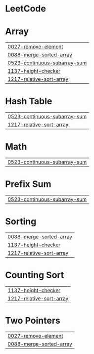 # LeetCode


# Array
|  |
| ------- |
| [0027-remove-element](https://github.com/EN2U/LeetCode/tree/master/0027-remove-element) |
| [0088-merge-sorted-array](https://github.com/EN2U/LeetCode/tree/master/0088-merge-sorted-array) |
| [0523-continuous-subarray-sum](https://github.com/EN2U/LeetCode/tree/master/0523-continuous-subarray-sum) |
| [1137-height-checker](https://github.com/EN2U/LeetCode/tree/master/1137-height-checker) |
| [1217-relative-sort-array](https://github.com/EN2U/LeetCode/tree/master/1217-relative-sort-array) |
# Hash Table
|  |
| ------- |
| [0523-continuous-subarray-sum](https://github.com/EN2U/LeetCode/tree/master/0523-continuous-subarray-sum) |
| [1217-relative-sort-array](https://github.com/EN2U/LeetCode/tree/master/1217-relative-sort-array) |
# Math
|  |
| ------- |
| [0523-continuous-subarray-sum](https://github.com/EN2U/LeetCode/tree/master/0523-continuous-subarray-sum) |
# Prefix Sum
|  |
| ------- |
| [0523-continuous-subarray-sum](https://github.com/EN2U/LeetCode/tree/master/0523-continuous-subarray-sum) |
# Sorting
|  |
| ------- |
| [0088-merge-sorted-array](https://github.com/EN2U/LeetCode/tree/master/0088-merge-sorted-array) |
| [1137-height-checker](https://github.com/EN2U/LeetCode/tree/master/1137-height-checker) |
| [1217-relative-sort-array](https://github.com/EN2U/LeetCode/tree/master/1217-relative-sort-array) |
# Counting Sort
|  |
| ------- |
| [1137-height-checker](https://github.com/EN2U/LeetCode/tree/master/1137-height-checker) |
| [1217-relative-sort-array](https://github.com/EN2U/LeetCode/tree/master/1217-relative-sort-array) |
# Two Pointers
|  |
| ------- |
| [0027-remove-element](https://github.com/EN2U/LeetCode/tree/master/0027-remove-element) |
| [0088-merge-sorted-array](https://github.com/EN2U/LeetCode/tree/master/0088-merge-sorted-array) |